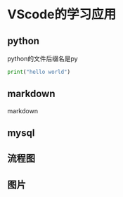 # VScode的学习应用
## python
python的文件后缀名是py
```py
print("hello world")
```

## markdown
markdown
## mysql
## 流程图
## 图片